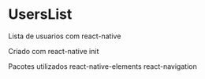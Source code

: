 # UsersList

Lista de usuarios com react-native

Criado com react-native init

Pacotes utilizados
react-native-elements
react-navigation